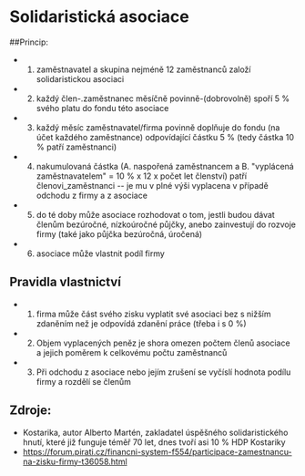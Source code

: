 # Solidaristická asociace

##Princip:
- 1) zaměstnavatel a skupina nejméně 12 zaměstnanců založí solidaristickou asociaci
- 2) každý člen-.zaměstnanec měsíčně povinně-(dobrovolně) spoří 5 % svého platu do fondu této asociace
- 3) každý měsíc zaměstnavatel/firma povinně doplňuje do fondu (na účet každého zaměstnance) odpovídající částku 5 % (tedy částka 10 % patří zaměstnanci)
- 4) nakumulovaná částka (A. naspořená zaměstnancem a B. "vyplácená zaměstnavatelem" = 10 % x 12 x počet let členství) patří členovi_zaměstnanci -- je mu v plné výši vyplacena v případě odchodu z firmy a z asociace
- 5) do té doby může asociace rozhodovat o tom, jestli budou dávat členům bezúročné, nízkoúročné půjčky, anebo zainvestují do rozvoje firmy (také jako půjčka bezúročná, úročená)
- 6) asociace může vlastnit podíl firmy

## Pravidla vlastnictví
- 1) firma může část svého zisku vyplatit své asociaci bez s nižším zdaněním než je odpovídá zdanění práce (třeba i s 0 %)
- 2) Objem vyplacených peněz je shora omezen počtem členů asociace a jejich poměrem k celkovému počtu zaměstnanců
- 3) Při odchodu z asociace nebo jejím zrušení se vyčíslí hodnota podílu firmy a rozdělí se členům

## Zdroje:
- Kostarika, autor Alberto Martén, zakladatel úspěšného solidaristického hnutí, které již funguje téměř 70 let, dnes tvoří asi 10 % HDP Kostariky
- https://forum.pirati.cz/financni-system-f554/participace-zamestnancu-na-zisku-firmy-t36058.html
